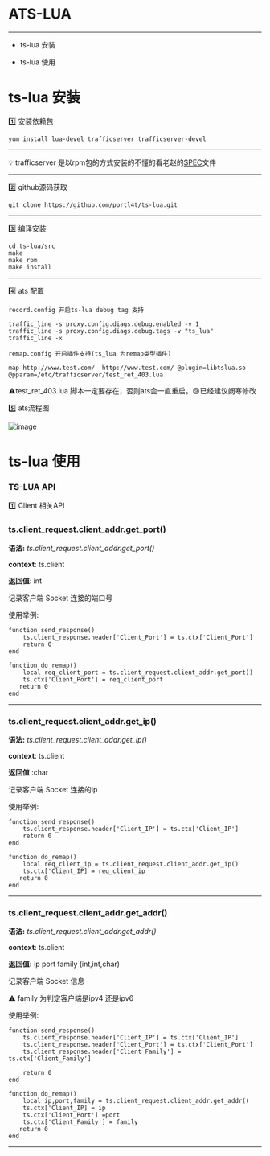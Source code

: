 # ATS-LUA 
***
* ts-lua 安装

* ts-lua 使用


# ts-lua 安装

:one: 安装依赖包

	yum install lua-devel trafficserver trafficserver-devel
***
:bulb: trafficserver 是以rpm包的方式安装的不懂的看老赵的[SPEC](http://zymlinux.net/trafficserver-dev.spec)文件

***
:two:  github源码获取
	
	git clone https://github.com/portl4t/ts-lua.git
***

:three:  编译安装

	cd ts-lua/src
	make
    make rpm 
	make install
***

:four:  ats 配置

	record.config 开启ts-lua debug tag 支持
	
	traffic_line -s proxy.config.diags.debug.enabled -v 1
	traffic_line -s proxy.config.diags.debug.tags -v "ts_lua"
	traffic_line -x
	
	remap.config 开启插件支持(ts_lua 为remap类型插件)
	
	map http://www.test.com/  http://www.test.com/ @plugin=libtslua.so @pparam=/etc/trafficserver/test_ret_403.lua

:warning:test_ret_403.lua 脚本一定要存在，否则ats会一直重启。:cry:已经建议阙寒修改


:five: ats流程图

![image](http://puppet.myccdn.com/ats-workflow.png)

# ts-lua 使用

### TS-LUA API

:one:  Client 相关API


### ts.client_request.client_addr.get_port()

**语法:** *ts.client_request.client_addr.get_port()*

**context**: ts.client

**返回值**: int

记录客户端 Socket 连接的端口号

使用举例:

	function send_response()
    	ts.client_response.header['Client_Port'] = ts.ctx['Client_Port']
    	return 0
	end

    function do_remap()
    	local req_client_port = ts.client_request.client_addr.get_port()
        ts.ctx['Client_Port'] = req_client_port
       return 0
    end
***



### ts.client_request.client_addr.get_ip()

**语法:** *ts.client_request.client_addr.get_ip()*

**context**: ts.client

**返回值** :char

记录客户端 Socket 连接的ip

使用举例:

	function send_response()
    	ts.client_response.header['Client_IP'] = ts.ctx['Client_IP']
    	return 0
	end

    function do_remap()
    	local req_client_ip = ts.client_request.client_addr.get_ip()
        ts.ctx['Client_IP] = req_client_ip
       return 0
    end
***


### ts.client_request.client_addr.get_addr()

**语法:** *ts.client_request.client_addr.get_addr()*

**context**: ts.client

**返回值:** ip port family (int,int,char)

记录客户端 Socket 信息

:warning: family 为判定客户端是ipv4 还是ipv6

使用举例:

	function send_response()
    	ts.client_response.header['Client_IP'] = ts.ctx['Client_IP']
    	ts.client_response.header['Client_Port'] = ts.ctx['Client_Port']
    	ts.client_response.header['Client_Family'] = ts.ctx['Client_Family']

    	return 0
	end

    function do_remap()
    	local ip,port,family = ts.client_request.client_addr.get_addr()
        ts.ctx['Client_IP] = ip
        ts.ctx['Client_Port'] =port
        ts.ctx['Client_Family'] = family
       return 0
    end
***

